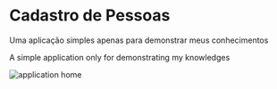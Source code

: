 # Cadastro de Pessoas

Uma aplicação simples apenas para demonstrar meus conhecimentos

A simple application only for demonstrating my knowledges


![application home](https://i.imgur.com/nl4dF0Y.png)
